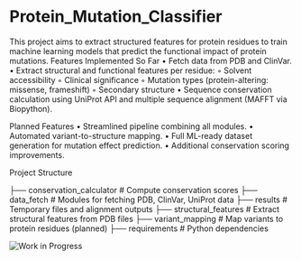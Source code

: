 # Protein_Mutation_Classifier
This project aims to extract structured features for protein residues to train machine learning models that predict the functional impact of protein mutations.
Features Implemented So Far
	•	Fetch data from PDB and ClinVar.
	•	Extract structural and functional features per residue:
	◦	Solvent accessibility
	◦	Clinical significance
	◦	Mutation types (protein-altering: missense, frameshift)
	◦	Secondary structure
	•	Sequence conservation calculation using UniProt API and multiple sequence alignment (MAFFT via Biopython).

Planned Features
	•	Streamlined pipeline combining all modules.
	•	Automated variant-to-structure mapping.
	•	Full ML-ready dataset generation for mutation effect prediction.
	•	Additional conservation scoring improvements.

Project Structure

├── conservation_calculator  # Compute conservation scores
├── data_fetch               # Modules for fetching PDB, ClinVar, UniProt data
├── results                  # Temporary files and alignment outputs
├── structural_features      # Extract structural features from PDB files
├── variant_mapping          # Map variants to protein residues (planned)
├── requirements             # Python dependencies

![Work in Progress](https://img.shields.io/badge/status-wip-orange)
